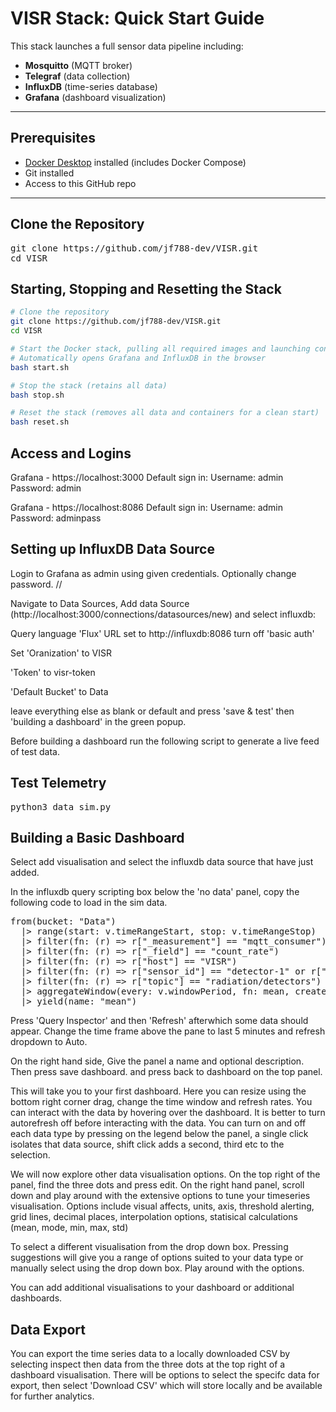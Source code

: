 # VISR Stack: Quick Start Guide

This stack launches a full sensor data pipeline including:
- **Mosquitto** (MQTT broker)
- **Telegraf** (data collection)
- **InfluxDB** (time-series database)
- **Grafana** (dashboard visualization)

---

## Prerequisites

- [Docker Desktop](https://www.docker.com/products/docker-desktop) installed (includes Docker Compose)
- Git installed
- Access to this GitHub repo

---

## Clone the Repository

<pre>
git clone https://github.com/jf788-dev/VISR.git
cd VISR
</pre>


## Starting, Stopping and Resetting the Stack

```bash
# Clone the repository
git clone https://github.com/jf788-dev/VISR.git
cd VISR

# Start the Docker stack, pulling all required images and launching containers
# Automatically opens Grafana and InfluxDB in the browser
bash start.sh

# Stop the stack (retains all data)
bash stop.sh

# Reset the stack (removes all data and containers for a clean start)
bash reset.sh
```

## Access and Logins

Grafana - https://localhost:3000
Default sign in:
Username: admin
Password: admin

Grafana - https://localhost:8086
Default sign in:
Username: admin
Password: adminpass



## Setting up InfluxDB Data Source

Login to Grafana as admin using given credentials. Optionally change password. //

Navigate to Data Sources, Add data Source (http://localhost:3000/connections/datasources/new) and select influxdb: 

Query language 'Flux' URL set to http://influxdb:8086 turn off 'basic auth'

Set 'Oranization' to VISR

'Token' to visr-token

'Default Bucket' to Data

leave everything else as blank or default and press 'save & test' then 'building a dashboard' in the green popup.

Before building a dashboard run the following script to generate a live feed of test data. 

## Test Telemetry
<pre>
python3 data_sim.py
</pre>

## Building a Basic Dashboard

Select add visualisation and select the influxdb data source that have just added. 

In the influxdb query scripting box below the 'no data' panel, copy the following code to load in the sim data.

<pre>from(bucket: "Data")
  |> range(start: v.timeRangeStart, stop: v.timeRangeStop)
  |> filter(fn: (r) => r["_measurement"] == "mqtt_consumer")
  |> filter(fn: (r) => r["_field"] == "count_rate")
  |> filter(fn: (r) => r["host"] == "VISR")
  |> filter(fn: (r) => r["sensor_id"] == "detector-1" or r["sensor_id"] == "detector-2" or r["sensor_id"] == "detector-3")
  |> filter(fn: (r) => r["topic"] == "radiation/detectors")
  |> aggregateWindow(every: v.windowPeriod, fn: mean, createEmpty: false)
  |> yield(name: "mean")</pre>

  Press 'Query Inspector' and then 'Refresh' afterwhich some data should appear. Change the time frame above the pane to last 5 minutes and refresh dropdown to Auto.

  On the right hand side, Give the panel a name and optional description. Then press save dashboard. and press back to dashboard on the top panel.

  This will take you to your first dashboard. Here you can resize using the bottom right corner drag, change the time window and refresh rates. You can interact with the data by hovering over the dashboard. It is better to turn autorefresh off before interacting with the data. You can turn on and off each data type by pressing on the legend below the panel, a single click isolates that data source, shift click adds a second, third etc to the selection.

  We will now explore other data visualisation options. On the top right of the panel, find the three dots and press edit. On the right hand panel, scroll down and play around with the extensive options to tune your timeseries visualisation. Options include visual affects, units, axis, threshold alerting, grid lines, decimal places, interpolation options, statisical calculations (mean, mode, min, max, std)
  
  
  To select a different visualisation from the drop down box. Pressing suggestions will give you a range of options suited to your data type or manually select using the drop down box. Play around with the options.

  You can add additional visualisations to your dashboard or additional dashboards.

  ## Data Export

  You can export the time series data to a locally downloaded CSV by selecting inspect then data from the three dots at the top right of a dashboard visualisation. There will be options to select the specifc data for export, then select 'Download CSV' which will store locally and be available for further analytics. 

  




